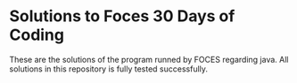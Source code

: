 <h1>Solutions to Foces 30 Days of Coding</h1>

These are the solutions of the program runned by FOCES regarding java.
All solutions in this repository is fully tested successfully.
